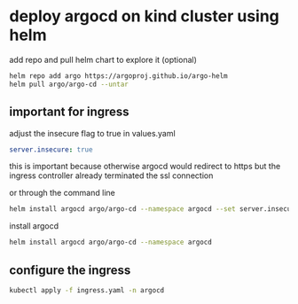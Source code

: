 # deploy argocd on kind cluster using helm

add repo and pull helm chart to explore it (optional)

```bash
helm repo add argo https://argoproj.github.io/argo-helm
helm pull argo/argo-cd --untar
```

## important for ingress

adjust the insecure flag to true in values.yaml
```yaml
server.insecure: true
```

this is important because otherwise argocd would redirect to https but the ingress controller already terminated the ssl connection

or through the command line
```bash
helm install argocd argo/argo-cd --namespace argocd --set server.insecure=true
```

install argocd
```bash
helm install argocd argo/argo-cd --namespace argocd
```

## configure the ingress

```bash
kubectl apply -f ingress.yaml -n argocd
```